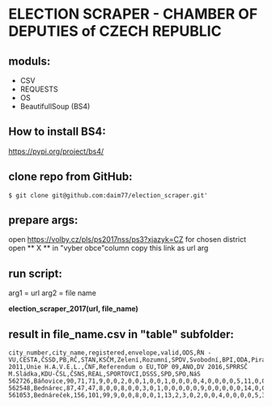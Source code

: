 # ELECTION SCRAPER - CHAMBER OF DEPUTIES of CZECH REPUBLIC

## moduls:
- CSV
- REQUESTS
- OS
- BeautifullSoup (BS4)

## How to install BS4:
https://pypi.org/project/bs4/

## clone repo from GitHub:
```
$ git clone git@github.com:daim77/election_scraper.git'
```

## prepare args:
open https://volby.cz/pls/ps2017nss/ps3?xjazyk=CZ
for chosen district open ** X ** in "vyber obce"column
copy this link as url arg

## run script:
arg1 = url
arg2 = file name

**election_scraper_2017(url, file_name)**

## result in file_name.csv in "table" subfolder:
```
city_number,city_name,registered,envelope,valid,ODS,ŘN - VU,CESTA,ČSSD,PB,RČ,STAN,KSČM,Zelení,Rozumní,SPDV,Svobodní,BPI,ODA,Piráti,OBČANÉ 2011,Unie H.A.V.E.L.,ČNF,Referendum o EU,TOP 09,ANO,DV 2016,SPRRSČ M.Sládka,KDU-ČSL,ČSNS,REAL,SPORTOVCI,DSSS,SPD,SPO,NáS
562726,Báňovice,90,71,71,9,0,0,2,0,0,1,0,0,1,0,0,0,0,4,0,0,0,0,5,11,0,0,33,0,0,0,0,5,0,0
562548,Bednárec,87,47,47,8,0,0,8,0,0,3,0,1,0,0,0,0,0,9,0,0,0,0,0,14,0,0,3,0,0,0,1,0,0,0
561053,Bednáreček,156,101,99,9,0,0,8,0,0,1,13,2,3,0,2,0,0,4,0,0,0,0,5,34,0,0,4,0,0,1,1,12,0,0
```
